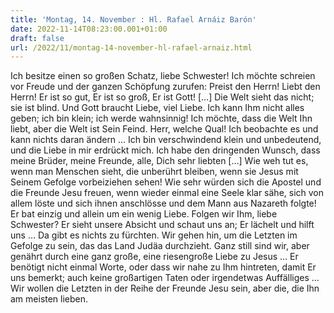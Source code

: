 ```yaml
---
title: 'Montag, 14. November : Hl. Rafael Arnáiz Barón'
date: 2022-11-14T08:23:00.001+01:00
draft: false
url: /2022/11/montag-14-november-hl-rafael-arnaiz.html
---
```


Ich besitze einen so großen Schatz, liebe Schwester! Ich möchte schreien vor Freude und der ganzen Schöpfung zurufen: Preist den Herrn! Liebt den Herrn! Er ist so gut, Er ist so groß, Er ist Gott! \[…\] Die Welt sieht das nicht; sie ist blind. Und Gott braucht Liebe, viel Liebe. Ich kann Ihm nicht alles geben; ich bin klein; ich werde wahnsinnig! Ich möchte, dass die Welt Ihn liebt, aber die Welt ist Sein Feind. Herr, welche Qual! Ich beobachte es und kann nichts daran ändern … Ich bin verschwindend klein und unbedeutend, und die Liebe in mir erdrückt mich. Ich habe den dringenden Wunsch, dass meine Brüder, meine Freunde, alle, Dich sehr liebten \[…\] Wie weh tut es, wenn man Menschen sieht, die unberührt bleiben, wenn sie Jesus mit Seinem Gefolge vorbeiziehen sehen! Wie sehr würden sich die Apostel und die Freunde Jesu freuen, wenn wieder einmal eine Seele klar sähe, sich von allem löste und sich ihnen anschlösse und dem Mann aus Nazareth folgte! Er bat einzig und allein um ein wenig Liebe. Folgen wir Ihm, liebe Schwester? Er sieht unsere Absicht und schaut uns an; Er lächelt und hilft uns … Da gibt es nichts zu fürchten. Wir gehen hin, um die Letzten im Gefolge zu sein, das das Land Judäa durchzieht. Ganz still sind wir, aber genährt durch eine ganz große, eine riesengroße Liebe zu Jesus … Er benötigt nicht einmal Worte, oder dass wir nahe zu Ihm hintreten, damit Er uns bemerkt; auch keine großartigen Taten oder irgendetwas Auffälliges … Wir wollen die Letzten in der Reihe der Freunde Jesu sein, aber die, die Ihn am meisten lieben.